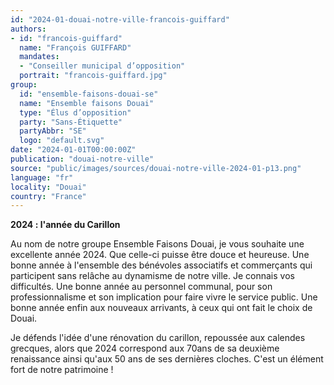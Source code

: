 ```yaml
---
id: "2024-01-douai-notre-ville-francois-guiffard"
authors:
- id: "francois-guiffard"
  name: "François GUIFFARD"
  mandates: 
  - "Conseiller municipal d’opposition"
  portrait: "francois-guiffard.jpg"
group:
  id: "ensemble-faisons-douai-se"
  name: "Ensemble faisons Douai"
  type: "Élus d’opposition"
  party: "Sans-Étiquette"
  partyAbbr: "SE"
  logo: "default.svg"
date: "2024-01-01T00:00:00Z"
publication: "douai-notre-ville"
source: "public/images/sources/douai-notre-ville-2024-01-p13.png"
language: "fr"
locality: "Douai"
country: "France"
---
```


**2024 : l'année du Carillon**

Au nom de notre groupe Ensemble Faisons Douai, je vous souhaite une excellente année 2024. Que celle-ci puisse être douce et heureuse. Une bonne année à l'ensemble des bénévoles associatifs et commerçants qui participent sans relâche au dynamisme de notre ville. Je connais vos difficultés. Une bonne année au personnel communal, pour son professionnalisme et son implication pour faire vivre le service public. Une bonne année enfin aux nouveaux arrivants, à ceux qui ont fait le choix de Douai.

Je défends l'idée d'une rénovation du carillon, repoussée aux calendes grecques, alors que 2024 correspond aux 70ans de sa deuxième renaissance ainsi qu'aux 50 ans de ses dernières cloches. C'est un élément fort de notre patrimoine !
